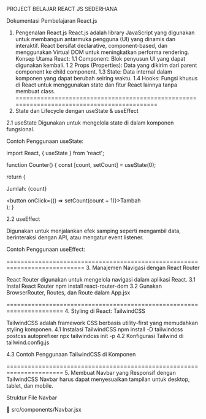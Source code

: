PROJECT BELAJAR REACT JS SEDERHANA

Dokumentasi Pembelajaran React.js

1. Pengenalan React.js
React.js adalah library JavaScript yang digunakan untuk membangun antarmuka pengguna (UI) yang dinamis dan interaktif. React bersifat declarative, component-based, dan menggunakan Virtual DOM untuk meningkatkan performa rendering.
Konsep Utama React:
1.1 Component: Blok penyusun UI yang dapat digunakan kembali.
1.2 Props (Properties): Data yang dikirim dari parent component ke child component.
1.3 State: Data internal dalam komponen yang dapat berubah seiring waktu.
1.4 Hooks: Fungsi khusus di React untuk menggunakan state dan fitur React lainnya tanpa membuat class.
===========================================================================================
2. State dan Lifecycle dengan useState & useEffect

2.1 useState
Digunakan untuk mengelola state di dalam komponen fungsional.

Contoh Penggunaan useState:

import React, { useState } from 'react';

function Counter() {
  const [count, setCount] = useState(0);

  return (
    <div>
      <p>Jumlah: {count}</p>
      <button onClick={() => setCount(count + 1)}>Tambah</button>
    </div>
  );
} 

2.2 useEffect

Digunakan untuk menjalankan efek samping seperti mengambil data, berinteraksi dengan API, atau mengatur event listener.

Contoh Penggunaan useEffect:

<!-- import React, { useState, useEffect } from 'react';

function Timer() {
  const [time, setTime] = useState(0);

  useEffect(() => {
    const interval = setInterval(() => {
      setTime(time + 1);
    }, 1000);

    return () => clearInterval(interval);
  }, [time]);

  return <p>Waktu: {time} detik</p>;
} -->
============================================================================
3. Manajemen Navigasi dengan React Router

React Router digunakan untuk mengelola navigasi dalam aplikasi React.
3.1 Instal React Router
npm install react-router-dom
3.2 Gunakan BrowserRouter, Routes, dan Route dalam App.jsx
<!-- import { BrowserRouter as Router, Routes, Route, Link } from 'react-router-dom';

function App() {
  return (
    <Router>
      <nav>
        <Link to="/">Home</Link>
        <Link to="/about">About</Link>
      </nav>
      
      <Routes>
        <Route path="/" element={<Home />} />
        <Route path="/about" element={<About />} />
      </Routes>
    </Router>
  );
} -->
======================================================================
4. Styling di React: TailwindCSS

TailwindCSS adalah framework CSS berbasis utility-first yang memudahkan styling komponen.
4.1 Instalasi TailwindCSS
npm install -D tailwindcss postcss autoprefixer
npx tailwindcss init -p
4.2 Konfigurasi Tailwind di tailwind.config.js
<!-- export default {
  content: ["./index.html", "./src/**/*.{js,ts,jsx,tsx}"],
  theme: { extend: {} },
  plugins: [],
}; -->
4.3 Contoh Penggunaan TailwindCSS di Komponen
<!-- function Button() {
  return (
    <button className="bg-blue-500 hover:bg-blue-700 text-white font-bold py-2 px-4 rounded">
      Klik Saya
    </button>
  );
} -->
======================================================================
5. Membuat Navbar yang Responsif dengan TailwindCSS
Navbar harus dapat menyesuaikan tampilan untuk desktop, tablet, dan mobile.

Struktur File Navbar

📂 src/components/Navbar.jsx
<!-- import React, { useState } from 'react';
import { Link } from 'react-router-dom';
import { Menu, X } from 'lucide-react';

function Navbar() {
  const [isOpen, setIsOpen] = useState(false);

  return (
    <nav className="bg-yellow-500 p-4">
      <div className="container mx-auto flex justify-between items-center">
        <h1 className="text-white text-3xl font-bold">REACT JS</h1>

        {/* Tombol Hamburger */}
        <button className="md:hidden" onClick={() => setIsOpen(!isOpen)}>
          {isOpen ? <X size={30} /> : <Menu size={30} />}
        </button>

        {/* Menu Desktop */}
        <ul className="hidden md:flex space-x-6">
          <li><Link to="/" className="text-white">Home</Link></li>
          <li><Link to="/fetch" className="text-white">Fetch API</Link></li>
          <li><Link to="/axios" className="text-white">Axios API</Link></li>
        </ul>

        {/* Menu Mobile */}
        {isOpen && (
          <ul className="absolute top-16 left-0 w-full bg-yellow-600 p-4 space-y-2 md:hidden">
            <li><Link to="/" className="text-white block">Home</Link></li>
            <li><Link to="/fetch" className="text-white block">Fetch API</Link></li>
            <li><Link to="/axios" className="text-white block">Axios API</Link></li>
          </ul>
        )}
      </div>
    </nav>
  );
}

export default Navbar; -->


